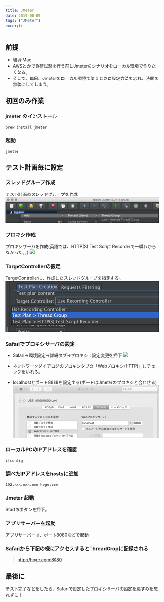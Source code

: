 ```yaml
---
title: JMeter
date: 2019-08-09
tags: ["JMeter"]
excerpt: 
---
```


## 前提
- 環境:Mac
- AWSとかで負荷試験を行う前にJmeterのシナリオをローカル環境で作りたくなる。
- そして、毎回、Jmeterをローカル環境で使うときに設定方法を忘れ、時間を無駄にしてしまう。

## 初回のみ作業
### jmeter のインストール
```  
brew install jmeter  
```

### 起動
```  
jmeter
```

## テスト計画毎に設定
### スレッドグループ作成
テスト計画のスレッドグループを作成
![](images/20190809/8b6e7ac5-e1be-83ae-017c-a91e1db63c6d.png)

### プロキシ作成
プロキシサーバを作成(英語では、HTTP(S) Test Script Recorderで一瞬わからなかった。。)
![](/images/20190809/1d0e423b-5800-f871-54d1-be6393a6a721.png)


### TargetControllerの設定
TargetControllerに、作成したスレッドグループを指定する。  
![](20190809_JMeter/31ce2801-b459-690c-aaa8-91babc9338c3.png)


### Safariでプロキシサーバの設定
- Safari->環境設定->詳細タブ->プロキシ：設定変更を押下
![](/20190809_JMeter/2e20193d-45a7-7f83-6dc5-cebe98ba9095.png)

- ネットワークダイアログのプロキシタブの「Webプロキシ(HTTP)」にチェックをいれる。
- localhostとポート8888を設定する(ポートはJmeterのプロキシと合わせる)
![](images/20190809//1afa42ca-e2d5-06b3-fae2-9867296c623d.png)

### ローカルPCのIPアドレスを確認
```  
ifconfig  
```
### 調べたIPアドレスをhostsに追加
```
192.xxx.xxx.xxx hoge.com
```

### Jmeter 起動
Startのボタンを押下。


### アプリサーバーを起動
アプリサーバーは、ポート8080などで起動

### Safariから下記の様にアクセスするとThreadGropに記録される
>http://hoge.com:8080


## 最後に
テスト完了などをしたら、Safariで設定したプロキシサーバの設定を戻すのを忘れずに！
